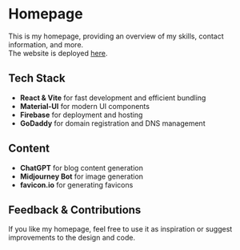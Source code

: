 # Homepage

This is my homepage, providing an overview of my skills, contact information, and more.<br/>
The website is deployed [here](https://homepage-bdc65.web.app).

## Tech Stack

- **React & Vite** for fast development and efficient bundling
- **Material-UI** for modern UI components
- **Firebase** for deployment and hosting
- **GoDaddy** for domain registration and DNS management

## Content
- **ChatGPT** for blog content generation
- **Midjourney Bot** for image generation
- **favicon.io** for generating favicons

## Feedback & Contributions

If you like my homepage, feel free to use it as inspiration or suggest improvements to the design and code.
